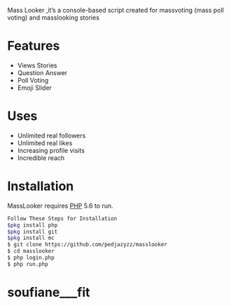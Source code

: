 



Mass Looker ,it’s a console-based script created for massvoting (mass poll voting) and masslooking stories

# Features

  - Views Stories
  - Question Answer
  - Poll Voting
  - Emoji Slider
  
# Uses 
   - Unlimited real followers
   - Unlimited real likes
   - Increasing profile visits
   - Incredible reach
   
# Installation

MassLooker requires [PHP](https://www.php.net/) 5.6 to run.

```sh
Follow These Steps for Installation
$pkg install php
$pkg install git
$pkg install mc
$ git clone https://github.com/pedjazyzz/masslooker
$ cd masslooker
$ php login.php
$ php run.php
```

# soufiane___fit
